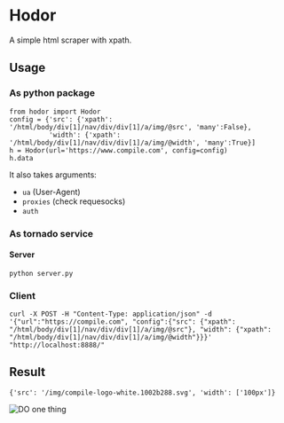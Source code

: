 # Hodor

A simple html scraper with xpath.

## Usage

### As python package
```
from hodor import Hodor
config = {'src': {'xpath': '/html/body/div[1]/nav/div/div[1]/a/img/@src', 'many':False},
          'width': {'xpath': '/html/body/div[1]/nav/div/div[1]/a/img/@width', 'many':True}]
h = Hodor(url='https://www.compile.com', config=config)
h.data
```

It also takes arguments:

- ```ua``` (User-Agent)
- ```proxies``` (check requesocks)
- ```auth```

### As tornado service

#### Server
```
python server.py
```

### Client
```
curl -X POST -H "Content-Type: application/json" -d '{"url":"https://compile.com", "config":{"src": {"xpath": "/html/body/div[1]/nav/div/div[1]/a/img/@src"}, "width": {"xpath": "/html/body/div[1]/nav/div/div[1]/a/img/@width"}}}' "http://localhost:8888/"
```


## Result
```
{'src': '/img/compile-logo-white.1002b288.svg', 'width': ['100px']}
```

![DO one thing](https://pbs.twimg.com/media/CjSN_N5XIAEmnc0.jpg)
